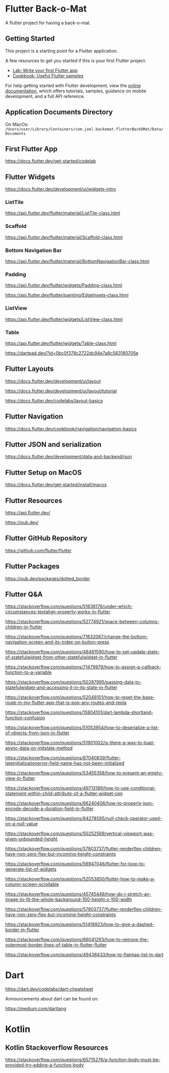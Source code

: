 # Flutter Back-o-Mat

A flutter project for having a back-o-mat.

## Getting Started

This project is a starting point for a Flutter application.

A few resources to get you started if this is your first Flutter project:

- [Lab: Write your first Flutter app](https://docs.flutter.dev/get-started/codelab)
- [Cookbook: Useful Flutter samples](https://docs.flutter.dev/cookbook)

For help getting started with Flutter development, view the
[online documentation](https://docs.flutter.dev/), which offers tutorials,
samples, guidance on mobile development, and a full API reference.

## Application Documents Directory

On MacOs: `/Users/user/Library/Containers/com.joel.backomat.flutterBackOMat/Data/Documents`

## First Flutter App

https://docs.flutter.dev/get-started/codelab

## Flutter Widgets

https://docs.flutter.dev/development/ui/widgets-intro

### ListTile

https://api.flutter.dev/flutter/material/ListTile-class.html

### Scaffold

https://api.flutter.dev/flutter/material/Scaffold-class.html

### Bottom Navigation Bar

https://api.flutter.dev/flutter/material/BottomNavigationBar-class.html

### Padding

https://api.flutter.dev/flutter/widgets/Padding-class.html

https://api.flutter.dev/flutter/painting/EdgeInsets-class.html

### ListView

https://api.flutter.dev/flutter/widgets/ListView-class.html

### Table

https://api.flutter.dev/flutter/widgets/Table-class.html

https://dartpad.dev/?id=0bc0f378c2722dc94e7a8c583180705e

## Flutter Layouts

https://docs.flutter.dev/development/ui/layout

https://docs.flutter.dev/development/ui/layout/tutorial

https://docs.flutter.dev/codelabs/layout-basics

## Flutter Navigation

https://docs.flutter.dev/cookbook/navigation/navigation-basics

## Flutter JSON and serialization

https://docs.flutter.dev/development/data-and-backend/json

## Flutter Setup on MacOS

https://docs.flutter.dev/get-started/install/macos

## Flutter Resources

https://api.flutter.dev/

https://pub.dev/

## Flutter GitHub Repository

https://github.com/flutter/flutter

## Flutter Packages

https://pub.dev/packages/dotted_border

## Flutter Q&A

https://stackoverflow.com/questions/51638176/under-which-circumstances-textalign-property-works-in-flutter

https://stackoverflow.com/questions/52774921/space-between-columns-children-in-flutter

https://stackoverflow.com/questions/71832067/change-the-bottom-navigation-screen-and-its-index-on-button-press

https://stackoverflow.com/questions/48481590/how-to-set-update-state-of-statefulwidget-from-other-statefulwidget-in-flutter

https://stackoverflow.com/questions/71479979/how-to-assign-a-callback-function-to-a-variable

https://stackoverflow.com/questions/50287995/passing-data-to-statefulwidget-and-accessing-it-in-its-state-in-flutter

https://stackoverflow.com/questions/52048101/how-to-reset-the-base-route-in-my-flutter-app-that-is-pop-any-routes-and-repla

https://stackoverflow.com/questions/15804101/dart-lambda-shortland-function-confusion

https://stackoverflow.com/questions/51053954/how-to-deserialize-a-list-of-objects-from-json-in-flutter

https://stackoverflow.com/questions/51901002/is-there-a-way-to-load-async-data-on-initstate-method

https://stackoverflow.com/questions/67040839/flutter-lateinitializationerror-field-name-has-not-been-initialized

https://stackoverflow.com/questions/53455358/how-to-present-an-empty-view-in-flutter

https://stackoverflow.com/questions/49713189/how-to-use-conditional-statement-within-child-attribute-of-a-flutter-widget-cen

https://stackoverflow.com/questions/66240406/how-to-properly-json-encode-decode-a-duration-field-in-flutter

https://stackoverflow.com/questions/64278595/null-check-operator-used-on-a-null-value

https://stackoverflow.com/questions/50252569/vertical-viewport-was-given-unbounded-height

https://stackoverflow.com/questions/57803737/flutter-renderflex-children-have-non-zero-flex-but-incoming-height-constraints

https://stackoverflow.com/questions/56947046/flutter-for-loop-to-generate-list-of-widgets

https://stackoverflow.com/questions/52053850/flutter-how-to-make-a-column-screen-scrollable

https://stackoverflow.com/questions/45745448/how-do-i-stretch-an-image-to-fit-the-whole-background-100-height-x-100-width

https://stackoverflow.com/questions/57803737/flutter-renderflex-children-have-non-zero-flex-but-incoming-height-constraints

https://stackoverflow.com/questions/51418923/how-to-give-a-dashed-border-in-flutter

https://stackoverflow.com/questions/66041293/how-to-remove-the-outermost-border-lines-of-table-in-flutter-flutter

https://stackoverflow.com/questions/49438433/how-to-flatmap-list-in-dart

# Dart

https://dart.dev/codelabs/dart-cheatsheet

Announcements about dart can be found on:

https://medium.com/dartlang

# Kotlin

## Kotlin Stackoverflow Resources

https://stackoverflow.com/questions/65715276/a-function-body-must-be-provided-try-adding-a-function-body
